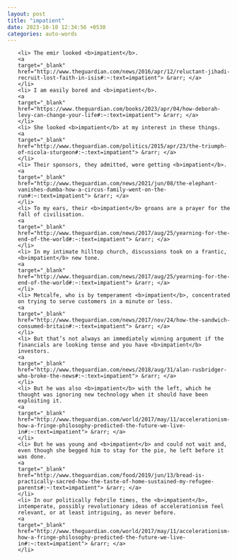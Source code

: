 ```yaml
---
layout: post
title: "impatient"
date: 2023-10-10 12:34:56 +0530
categories: auto-words
---
```

<ol>

    <li> The emir looked <b>impatient</b>.
    <a 
    target="_blank" 
    href="http://www.theguardian.com/news/2016/apr/12/reluctant-jihadi-recruit-lost-faith-in-isis#:~:text=impatient"> &rarr; </a>
    </li>
    <li> I am easily bored and <b>impatient</b>.
    <a 
    target="_blank" 
    href="https://www.theguardian.com/books/2023/apr/04/how-deborah-levy-can-change-your-life#:~:text=impatient"> &rarr; </a>
    </li>
    <li> She looked <b>impatient</b> at my interest in these things.
    <a 
    target="_blank" 
    href="http://www.theguardian.com/politics/2015/apr/23/the-triumph-of-nicola-sturgeon#:~:text=impatient"> &rarr; </a>
    </li>
    <li> Their sponsors, they admitted, were getting <b>impatient</b>.
    <a 
    target="_blank" 
    href="http://www.theguardian.com/news/2021/jun/08/the-elephant-vanishes-dumba-how-a-circus-family-went-on-the-run#:~:text=impatient"> &rarr; </a>
    </li>
    <li> To my ears, their <b>impatient</b> groans are a prayer for the fall of civilisation.
    <a 
    target="_blank" 
    href="http://www.theguardian.com/news/2017/aug/25/yearning-for-the-end-of-the-world#:~:text=impatient"> &rarr; </a>
    </li>
    <li> In my intimate hilltop church, discussions took on a frantic, <b>impatient</b> new tone.
    <a 
    target="_blank" 
    href="http://www.theguardian.com/news/2017/aug/25/yearning-for-the-end-of-the-world#:~:text=impatient"> &rarr; </a>
    </li>
    <li> Metcalfe, who is by temperament <b>impatient</b>, concentrated on trying to serve customers in a minute or less.
    <a 
    target="_blank" 
    href="http://www.theguardian.com/news/2017/nov/24/how-the-sandwich-consumed-britain#:~:text=impatient"> &rarr; </a>
    </li>
    <li> But that’s not always an immediately winning argument if the financials are looking tense and you have <b>impatient</b> investors.
    <a 
    target="_blank" 
    href="http://www.theguardian.com/news/2018/aug/31/alan-rusbridger-who-broke-the-news#:~:text=impatient"> &rarr; </a>
    </li>
    <li> But he was also <b>impatient</b> with the left, which he thought was ignoring new technology when it should have been exploiting it.
    <a 
    target="_blank" 
    href="http://www.theguardian.com/world/2017/may/11/accelerationism-how-a-fringe-philosophy-predicted-the-future-we-live-in#:~:text=impatient"> &rarr; </a>
    </li>
    <li> But he was young and <b>impatient</b> and could not wait and, even though she begged him to stay for the pie, he left before it was done.
    <a 
    target="_blank" 
    href="http://www.theguardian.com/food/2019/jun/13/bread-is-practically-sacred-how-the-taste-of-home-sustained-my-refugee-parents#:~:text=impatient"> &rarr; </a>
    </li>
    <li> In our politically febrile times, the <b>impatient</b>, intemperate, possibly revolutionary ideas of accelerationism feel relevant, or at least intriguing, as never before.
    <a 
    target="_blank" 
    href="http://www.theguardian.com/world/2017/may/11/accelerationism-how-a-fringe-philosophy-predicted-the-future-we-live-in#:~:text=impatient"> &rarr; </a>
    </li>